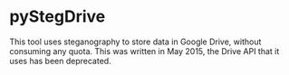# pyStegDrive
This tool uses steganography to store data in Google Drive, without consuming any quota.
This was written in May 2015, the Drive API that it uses has been deprecated. 
